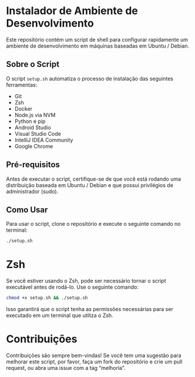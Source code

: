 # Instalador de Ambiente de Desenvolvimento

Este repositório contém um script de shell para configurar rapidamente um ambiente de desenvolvimento em máquinas baseadas em Ubuntu / Debian.

## Sobre o Script

O script `setup.sh` automatiza o processo de instalação das seguintes ferramentas:

- Git
- Zsh
- Docker
- Node.js via NVM
- Python e pip
- Android Studio
- Visual Studio Code
- IntelliJ IDEA Community
- Google Chrome

## Pré-requisitos

Antes de executar o script, certifique-se de que você está rodando uma distribuição baseada em Ubuntu / Debian e que possui privilégios de administrador (sudo).

## Como Usar

Para usar o script, clone o repositório e execute o seguinte comando no terminal:

```bash
./setup.sh
```

# Zsh

Se você estiver usando o Zsh, pode ser necessário tornar o script executável antes de rodá-lo. Use o seguinte comando:

```bash
chmod +x setup.sh && ./setup.sh
```

Isso garantirá que o script tenha as permissões necessárias para ser executado em um terminal que utiliza o Zsh.

# Contribuições

Contribuições são sempre bem-vindas! Se você tem uma sugestão para melhorar este script, por favor, faça um fork do repositório e crie um pull request, ou abra uma issue com a tag “melhoria”.
